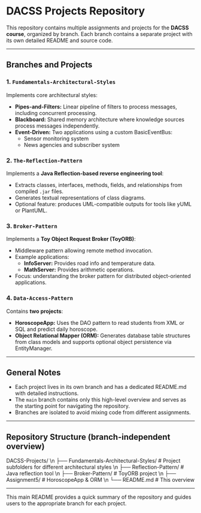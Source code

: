 # DACSS Projects Repository

This repository contains multiple assignments and projects for the **DACSS course**, organized by branch. Each branch contains a separate project with its own detailed README and source code.

---

## Branches and Projects

### 1. `Fundamentals-Architectural-Styles`
Implements core architectural styles:

- **Pipes-and-Filters:** Linear pipeline of filters to process messages, including concurrent processing.  
- **Blackboard:** Shared memory architecture where knowledge sources process messages independently.  
- **Event-Driven:** Two applications using a custom BasicEventBus:
  - Sensor monitoring system
  - News agencies and subscriber system

### 2. `The-Reflection-Pattern`
Implements a **Java Reflection-based reverse engineering tool**:

- Extracts classes, interfaces, methods, fields, and relationships from compiled `.jar` files.
- Generates textual representations of class diagrams.
- Optional feature: produces UML-compatible outputs for tools like yUML or PlantUML.

### 3. `Broker-Pattern`
Implements a **Toy Object Request Broker (ToyORB)**:

- Middleware pattern allowing remote method invocation.
- Example applications:
  - **InfoServer:** Provides road info and temperature data.
  - **MathServer:** Provides arithmetic operations.
- Focus: understanding the broker pattern for distributed object-oriented applications.

### 4. `Data-Access-Pattern`
Contains **two projects**:

- **HoroscopeApp:** Uses the DAO pattern to read students from XML or SQL and predict daily horoscope.  
- **Object Relational Mapper (ORM):** Generates database table structures from class models and supports optional object persistence via EntityManager.

---

## General Notes

- Each project lives in its own branch and has a dedicated README.md with detailed instructions.  
- The `main` branch contains only this high-level overview and serves as the starting point for navigating the repository.  
- Branches are isolated to avoid mixing code from different assignments.

---

## Repository Structure (branch-independent overview)

DACSS-Projects/
\n
├── Fundamentals-Architectural-Styles/ # Project subfolders for different architectural styles
\n
├── Reflection-Pattern/ # Java reflection tool
\n
├── Broker-Pattern/ # ToyORB project
\n
├── Assignment5/ # HoroscopeApp & ORM
\n
└── README.md # This overview


---

This main README provides a quick summary of the repository and guides users to the appropriate branch for each project.
